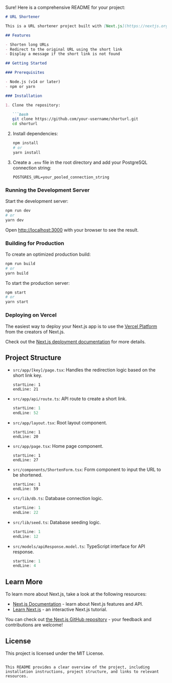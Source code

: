 Sure! Here is a comprehensive README for your project:

```markdown:README.md
# URL Shortener

This is a URL shortener project built with [Next.js](https://nextjs.org/). It allows users to shorten long URLs and provides a short link that redirects to the original URL.

## Features

- Shorten long URLs
- Redirect to the original URL using the short link
- Display a message if the short link is not found

## Getting Started

### Prerequisites

- Node.js (v14 or later)
- npm or yarn

### Installation

1. Clone the repository:

   ```bash
   git clone https://github.com/your-username/shorturl.git
   cd shorturl
   ```

2. Install dependencies:

   ```bash
   npm install
   # or
   yarn install
   ```

3. Create a `.env` file in the root directory and add your PostgreSQL connection string:

   ```env
   POSTGRES_URL=your_pooled_connection_string
   ```

### Running the Development Server

Start the development server:

```bash
npm run dev
# or
yarn dev
```

Open [http://localhost:3000](http://localhost:3000) with your browser to see the result.

### Building for Production

To create an optimized production build:

```bash
npm run build
# or
yarn build
```

To start the production server:

```bash
npm start
# or
yarn start
```

### Deploying on Vercel

The easiest way to deploy your Next.js app is to use the [Vercel Platform](https://vercel.com/new?utm_medium=default-template&filter=next.js&utm_source=create-next-app&utm_campaign=create-next-app-readme) from the creators of Next.js.

Check out the [Next.js deployment documentation](https://nextjs.org/docs/deployment) for more details.

## Project Structure

- `src/app/[key]/page.tsx`: Handles the redirection logic based on the short link key.
  ```typescript:src/app/[key]/page.tsx
  startLine: 1
  endLine: 21
  ```

- `src/app/api/route.ts`: API route to create a short link.
  ```typescript:src/app/api/route.ts
  startLine: 1
  endLine: 52
  ```

- `src/app/layout.tsx`: Root layout component.
  ```typescript:src/app/layout.tsx
  startLine: 1
  endLine: 20
  ```

- `src/app/page.tsx`: Home page component.
  ```typescript:src/app/page.tsx
  startLine: 1
  endLine: 27
  ```

- `src/components/ShortenForm.tsx`: Form component to input the URL to be shortened.
  ```typescript:src/components/ShortenForm.tsx
  startLine: 1
  endLine: 59
  ```

- `src/lib/db.ts`: Database connection logic.
  ```typescript:src/lib/db.ts
  startLine: 1
  endLine: 22
  ```

- `src/lib/seed.ts`: Database seeding logic.
  ```typescript:src/lib/seed.ts
  startLine: 1
  endLine: 12
  ```

- `src/models/apiResponse.model.ts`: TypeScript interface for API response.
  ```typescript:src/models/apiResponse.model.ts
  startLine: 1
  endLine: 4
  ```

## Learn More

To learn more about Next.js, take a look at the following resources:

- [Next.js Documentation](https://nextjs.org/docs) - learn about Next.js features and API.
- [Learn Next.js](https://nextjs.org/learn) - an interactive Next.js tutorial.

You can check out [the Next.js GitHub repository](https://github.com/vercel/next.js/) - your feedback and contributions are welcome!

## License

This project is licensed under the MIT License.
```

This README provides a clear overview of the project, including installation instructions, project structure, and links to relevant resources.
